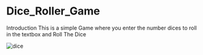 # Dice_Roller_Game

Introduction
This is a simple Game where you enter the number dices to roll in the textbox and Roll The Dice

![dice](https://github.com/user-attachments/assets/b94be9d1-9555-4868-956c-8342850c71ae)
